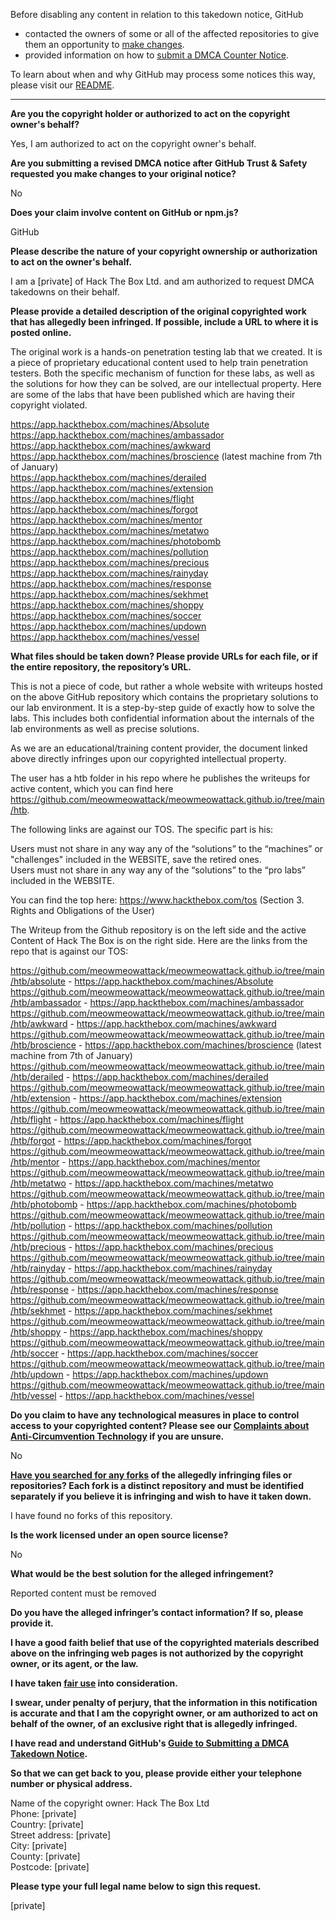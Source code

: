 Before disabling any content in relation to this takedown notice, GitHub
- contacted the owners of some or all of the affected repositories to give them an opportunity to [make changes](https://docs.github.com/en/github/site-policy/dmca-takedown-policy#a-how-does-this-actually-work).
- provided information on how to [submit a DMCA Counter Notice](https://docs.github.com/en/articles/guide-to-submitting-a-dmca-counter-notice).

To learn about when and why GitHub may process some notices this way, please visit our [README](https://github.com/github/dmca/blob/master/README.md#anatomy-of-a-takedown-notice).

---

**Are you the copyright holder or authorized to act on the copyright owner's behalf?**

Yes, I am authorized to act on the copyright owner's behalf.

**Are you submitting a revised DMCA notice after GitHub Trust & Safety requested you make changes to your original notice?**

No

**Does your claim involve content on GitHub or npm.js?**

GitHub

**Please describe the nature of your copyright ownership or authorization to act on the owner's behalf.**

I am a [private] of Hack The Box Ltd. and am authorized to request DMCA takedowns on their behalf.

**Please provide a detailed description of the original copyrighted work that has allegedly been infringed. If possible, include a URL to where it is posted online.**

The original work is a hands-on penetration testing lab that we created. It is a piece of proprietary educational content used to help train penetration testers. Both the specific mechanism of function for these labs, as well as the solutions for how they can be solved, are our intellectual property. Here are some of the labs that have been published which are having their copyright violated.

https://app.hackthebox.com/machines/Absolute  
https://app.hackthebox.com/machines/ambassador  
https://app.hackthebox.com/machines/awkward  
https://app.hackthebox.com/machines/broscience (latest machine from 7th of January)  
https://app.hackthebox.com/machines/derailed  
https://app.hackthebox.com/machines/extension  
https://app.hackthebox.com/machines/flight  
https://app.hackthebox.com/machines/forgot  
https://app.hackthebox.com/machines/mentor  
https://app.hackthebox.com/machines/metatwo  
https://app.hackthebox.com/machines/photobomb  
https://app.hackthebox.com/machines/pollution  
https://app.hackthebox.com/machines/precious  
https://app.hackthebox.com/machines/rainyday  
https://app.hackthebox.com/machines/response  
https://app.hackthebox.com/machines/sekhmet  
https://app.hackthebox.com/machines/shoppy  
https://app.hackthebox.com/machines/soccer  
https://app.hackthebox.com/machines/updown  
https://app.hackthebox.com/machines/vessel  

**What files should be taken down? Please provide URLs for each file, or if the entire repository, the repository’s URL.**

This is not a piece of code, but rather a whole website with writeups hosted on the above GitHub repository which contains the proprietary solutions to our lab environment. It is a step-by-step guide of exactly how to solve the labs. This includes both confidential information about the internals of the lab environments as well as precise solutions.

As we are an educational/training content provider, the document linked above directly infringes upon our copyrighted intellectual property.

The user has a htb folder in his repo where he publishes the writeups for active content, which you can find here https://github.com/meowmeowattack/meowmeowattack.github.io/tree/main/htb.

The following links are against our TOS. The specific part is his:

Users must not share in any way any of the “solutions” to the “machines” or "challenges" included in the WEBSITE, save the retired ones.  
Users must not share in any way any of the “solutions” to the “pro labs” included in the WEBSITE.

You can find the top here: https://www.hackthebox.com/tos (Section 3. Rights and Obligations of the User)

The Writeup from the Github repository is on the left side and the active Content of Hack The Box is on the right side.
Here are the links from the repo that is against our TOS:

https://github.com/meowmeowattack/meowmeowattack.github.io/tree/main/htb/absolute - https://app.hackthebox.com/machines/Absolute  
https://github.com/meowmeowattack/meowmeowattack.github.io/tree/main/htb/ambassador - https://app.hackthebox.com/machines/ambassador  
https://github.com/meowmeowattack/meowmeowattack.github.io/tree/main/htb/awkward - https://app.hackthebox.com/machines/awkward  
https://github.com/meowmeowattack/meowmeowattack.github.io/tree/main/htb/broscience - https://app.hackthebox.com/machines/broscience (latest machine from 7th of January)  
https://github.com/meowmeowattack/meowmeowattack.github.io/tree/main/htb/derailed - https://app.hackthebox.com/machines/derailed  
https://github.com/meowmeowattack/meowmeowattack.github.io/tree/main/htb/extension - https://app.hackthebox.com/machines/extension  
https://github.com/meowmeowattack/meowmeowattack.github.io/tree/main/htb/flight - https://app.hackthebox.com/machines/flight  
https://github.com/meowmeowattack/meowmeowattack.github.io/tree/main/htb/forgot - https://app.hackthebox.com/machines/forgot  
https://github.com/meowmeowattack/meowmeowattack.github.io/tree/main/htb/mentor - https://app.hackthebox.com/machines/mentor  
https://github.com/meowmeowattack/meowmeowattack.github.io/tree/main/htb/metatwo - https://app.hackthebox.com/machines/metatwo  
https://github.com/meowmeowattack/meowmeowattack.github.io/tree/main/htb/photobomb - https://app.hackthebox.com/machines/photobomb  
https://github.com/meowmeowattack/meowmeowattack.github.io/tree/main/htb/pollution - https://app.hackthebox.com/machines/pollution  
https://github.com/meowmeowattack/meowmeowattack.github.io/tree/main/htb/precious - https://app.hackthebox.com/machines/precious  
https://github.com/meowmeowattack/meowmeowattack.github.io/tree/main/htb/rainyday - https://app.hackthebox.com/machines/rainyday  
https://github.com/meowmeowattack/meowmeowattack.github.io/tree/main/htb/response - https://app.hackthebox.com/machines/response  
https://github.com/meowmeowattack/meowmeowattack.github.io/tree/main/htb/sekhmet - https://app.hackthebox.com/machines/sekhmet  
https://github.com/meowmeowattack/meowmeowattack.github.io/tree/main/htb/shoppy - https://app.hackthebox.com/machines/shoppy  
https://github.com/meowmeowattack/meowmeowattack.github.io/tree/main/htb/soccer - https://app.hackthebox.com/machines/soccer  
https://github.com/meowmeowattack/meowmeowattack.github.io/tree/main/htb/updown - https://app.hackthebox.com/machines/updown  
https://github.com/meowmeowattack/meowmeowattack.github.io/tree/main/htb/vessel - https://app.hackthebox.com/machines/vessel

**Do you claim to have any technological measures in place to control access to your copyrighted content? Please see our <a href="https://docs.github.com/articles/guide-to-submitting-a-dmca-takedown-notice#complaints-about-anti-circumvention-technology">Complaints about Anti-Circumvention Technology</a> if you are unsure.**

No

**<a href="https://docs.github.com/articles/dmca-takedown-policy#b-what-about-forks-or-whats-a-fork">Have you searched for any forks</a> of the allegedly infringing files or repositories? Each fork is a distinct repository and must be identified separately if you believe it is infringing and wish to have it taken down.**

I have found no forks of this repository.

**Is the work licensed under an open source license?**

No

**What would be the best solution for the alleged infringement?**

Reported content must be removed

**Do you have the alleged infringer’s contact information? If so, please provide it.**

**I have a good faith belief that use of the copyrighted materials described above on the infringing web pages is not authorized by the copyright owner, or its agent, or the law.**

**I have taken <a href="https://www.lumendatabase.org/topics/22">fair use</a> into consideration.**

**I swear, under penalty of perjury, that the information in this notification is accurate and that I am the copyright owner, or am authorized to act on behalf of the owner, of an exclusive right that is allegedly infringed.**

**I have read and understand GitHub's <a href="https://docs.github.com/articles/guide-to-submitting-a-dmca-takedown-notice/">Guide to Submitting a DMCA Takedown Notice</a>.**

**So that we can get back to you, please provide either your telephone number or physical address.**

Name of the copyright owner: Hack The Box Ltd  
Phone: [private]  
Country: [private]  
Street address: [private]  
City: [private]  
County: [private]  
Postcode: [private]  

**Please type your full legal name below to sign this request.**

[private]  
